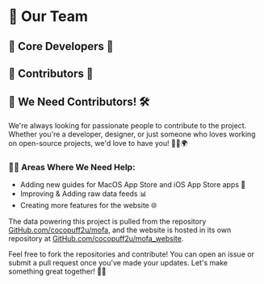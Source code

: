 <script setup>
import { VPTeamMembers } from 'vitepress/theme'

const members = [{"avatar": "https://avatars.githubusercontent.com/u/95243190?s=96&v=4", "name": "Cody Keats", "title": "✨ Lead Developer ✨", "links": [{"icon": "github", "link": "https://github.com/cocopuff2u"}, {"icon": "linkedin", "link": "https://linkedin.com/in/cody-keats"}, {"icon": "slack", "link": "https://macadmins.slack.com/"}]}]

const members2 = [{"avatar": "https://avatars.githubusercontent.com/u/3985769?v=4", "name": "Theile", "title": "🌟 Contributor", "links": [{"icon": "github", "link": "https://github.com/Theile"}]}, {"avatar": "https://avatars.githubusercontent.com/u/91097104?v=4", "name": "darixn", "title": "🌟 Contributor", "links": [{"icon": "github", "link": "https://github.com/darixn"}]}, {"avatar": "https://avatars.githubusercontent.com/u/2012985?v=4", "name": "gilburns", "title": "🌟 Contributor", "links": [{"icon": "github", "link": "https://github.com/gilburns"}]}, {"avatar": "https://avatars.githubusercontent.com/u/618055?v=4", "name": "rtrouton", "title": "🌟 Contributor", "links": [{"icon": "github", "link": "https://github.com/rtrouton"}]}]
</script>

# 👥 Our Team

## 🌟 Core Developers 🌟

<VPTeamMembers size="small" :members="members" />

## 🌈 Contributors 🌈

<VPTeamMembers size="small" :members="members2" />

## 🚀 We Need Contributors! 🛠️

We're always looking for passionate people to contribute to the project. Whether you're a developer, designer, or just someone who loves working on open-source projects, we'd love to have you! 🧑‍💻🌍

### 🧑‍💻 Areas Where We Need Help:
- Adding new guides for MacOS App Store and iOS App Store apps 📱
- Improving & Adding raw data feeds 📊
- Creating more features for the website 🌐

The data powering this project is pulled from the repository [GitHub.com/cocopuff2u/mofa](https://github.com/cocopuff2u/mofa), and the website is hosted in its own repository at [GitHub.com/cocopuff2u/mofa_website](https://github.com/cocopuff2u/mofa_website).

Feel free to fork the repositories and contribute! You can open an issue or submit a pull request once you've made your updates. Let's make something great together! 🎉🚀
